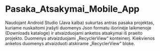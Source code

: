 # Pasaka_Atsakymai_Mobile_App
Naudojant Android Studio (Java kalba) sukurtas antras pasaka projektas, kuriame nuskaitomi įrašyti duomenys Json formatu išorinėje laikmenoje (Downloads kataloge) ir atvaizduojami anketos atsakymai iš praeito projekto. Duomenys atvaizduojami „RecyclerView“ konteinerį. Kiekvienos anketos duomenys atvaizduoti atskirame „RecyclerView“ bloke.

